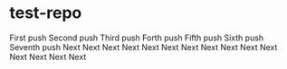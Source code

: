 # test-repo

First push
Second push
Third push
Forth push
Fifth push
Sixth push
Seventh push
Next
Next
Next
Next
Next
Next
Next
Next
Next
Next
Next
Next
Next
Next
Next
